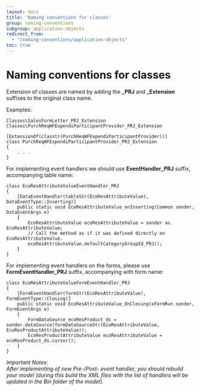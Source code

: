 ```yaml
---
layout: docs
title: 'Naming conventions for classes'
group: naming-conventions
subgroup: application-objects
redirect_from:
  - "/naming-conventions/application-objects"
toc: true
---
```


# Naming conventions for classes
Extension of classes are named by adding the <b>_PRJ</b> and <b>_Extension</b> suffixes to the original class name.

Examples:

```
Classes\SalesFormLetter_PRJ_Extension
Classes\PurchReqWFExpendiParticipantProvider_PRJ_Extension
```
```
[ExtensionOf(classtr(PurchReqWFExpendiParticipantProvider))]
class PurchReqWFExpendiParticipantProvider_PRJ_Extension
{
	. . .
}
```

For implementing event handlers we should use <b>EventHandler_PRJ</b> suffix, accompanying table name:

```
class EcoResAttributeValueEventHandler_PRJ
{
    [DataEventHandler(tableStr(EcoResAttributeValue), DataEventType::Inserting)]
    public static void EcoResAttributeValue_onInserting(Common sender, DataEventArgs e)
    {
        EcoResAttributeValue ecoResAttributeValue = sender as EcoResAttributeValue;
        // Call the method as if it was defined directly on EcoResAttributeValue.
        ecoResAttributeValue.defaultCategoryGroupId_PRJ();
    }
}
```

For implementing event handlers on the forms, please use <b>FormEventHandler_PRJ</b> suffix, accompanying with form name:

```
class EcoResAttributeValueFormEventHandler_PRJ
{
    [FormEventHandler(formStr(EcoResAttributeValue), FormEventType::Closing)]
    public static void EcoResAttributeValue_OnClosing(xFormRun sender, FormEventArgs e)
    {
        FormDataSource ecoResProduct_ds = sender.dataSource(formDataSourceStr(EcoResAttributeValue, EcoResProductAttributeValue));
        EcoResProductAttributeValue ecoResAttributeValue = ecoResProduct_ds.cursor();
    }
}
```

_Important Notes:<br/>
After implementing of new _Pre_-/_Post_- event handler, you should rebuild your model (during this build the XML files with the list of handlers will be updated in the Bin folder of the model)._
